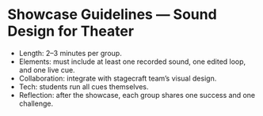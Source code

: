 # Showcase Guidelines — Sound Design for Theater

- Length: 2–3 minutes per group.
- Elements: must include at least one recorded sound, one edited loop, and one live cue.
- Collaboration: integrate with stagecraft team’s visual design.
- Tech: students run all cues themselves.
- Reflection: after the showcase, each group shares one success and one challenge.
